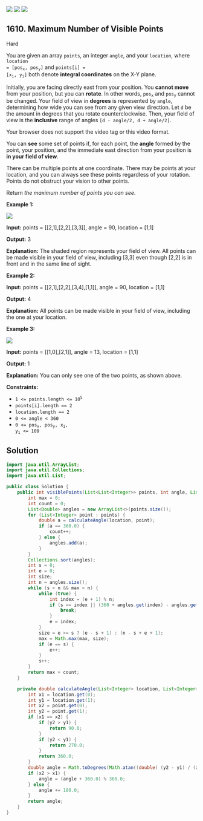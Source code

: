 [![](https://img.shields.io/github/stars/javadev/LeetCode-in-Java?label=Stars&style=flat-square)](https://github.com/javadev/LeetCode-in-Java)
[![](https://img.shields.io/github/forks/javadev/LeetCode-in-Java?label=Fork%20me%20on%20GitHub%20&style=flat-square)](https://github.com/javadev/LeetCode-in-Java/fork)
[![](https://img.shields.io/badge/-LeetCode%20in%20Kotlin-blue?style=flat-square)](https://github.com/javadev/LeetCode-in-Kotlin)

## 1610\. Maximum Number of Visible Points

Hard

You are given an array `points`, an integer `angle`, and your `location`, where <code>location = [pos<sub>x</sub>, pos<sub>y</sub>]</code> and <code>points[i] = [x<sub>i</sub>, y<sub>i</sub>]</code> both denote **integral coordinates** on the X-Y plane.

Initially, you are facing directly east from your position. You **cannot move** from your position, but you can **rotate**. In other words, <code>pos<sub>x</sub></code> and <code>pos<sub>y</sub></code> cannot be changed. Your field of view in **degrees** is represented by `angle`, determining how wide you can see from any given view direction. Let `d` be the amount in degrees that you rotate counterclockwise. Then, your field of view is the **inclusive** range of angles `[d - angle/2, d + angle/2]`.

Your browser does not support the video tag or this video format.

You can **see** some set of points if, for each point, the **angle** formed by the point, your position, and the immediate east direction from your position is **in your field of view**.

There can be multiple points at one coordinate. There may be points at your location, and you can always see these points regardless of your rotation. Points do not obstruct your vision to other points.

Return _the maximum number of points you can see_.

**Example 1:**

![](https://assets.leetcode.com/uploads/2020/09/30/89a07e9b-00ab-4967-976a-c723b2aa8656.png)

**Input:** points = \[\[2,1],[2,2],[3,3]], angle = 90, location = [1,1]

**Output:** 3

**Explanation:** The shaded region represents your field of view. All points can be made visible in your field of view, including [3,3] even though [2,2] is in front and in the same line of sight.

**Example 2:**

**Input:** points = \[\[2,1],[2,2],[3,4],[1,1]], angle = 90, location = [1,1]

**Output:** 4

**Explanation:** All points can be made visible in your field of view, including the one at your location.

**Example 3:**

![](https://assets.leetcode.com/uploads/2020/09/30/5010bfd3-86e6-465f-ac64-e9df941d2e49.png)

**Input:** points = \[\[1,0],[2,1]], angle = 13, location = [1,1]

**Output:** 1

**Explanation:** You can only see one of the two points, as shown above.

**Constraints:**

*   <code>1 <= points.length <= 10<sup>5</sup></code>
*   `points[i].length == 2`
*   `location.length == 2`
*   `0 <= angle < 360`
*   <code>0 <= pos<sub>x</sub>, pos<sub>y</sub>, x<sub>i</sub>, y<sub>i</sub> <= 100</code>

## Solution

```java
import java.util.ArrayList;
import java.util.Collections;
import java.util.List;

public class Solution {
    public int visiblePoints(List<List<Integer>> points, int angle, List<Integer> location) {
        int max = 0;
        int count = 0;
        List<Double> angles = new ArrayList<>(points.size());
        for (List<Integer> point : points) {
            double a = calculateAngle(location, point);
            if (a == 360.0) {
                count++;
            } else {
                angles.add(a);
            }
        }
        Collections.sort(angles);
        int s = 0;
        int e = 0;
        int size;
        int n = angles.size();
        while (s < n && max < n) {
            while (true) {
                int index = (e + 1) % n;
                if (s == index || (360 + angles.get(index) - angles.get(s)) % 360 > angle) {
                    break;
                }
                e = index;
            }
            size = e >= s ? (e - s + 1) : (n - s + e + 1);
            max = Math.max(max, size);
            if (e == s) {
                e++;
            }
            s++;
        }
        return max + count;
    }

    private double calculateAngle(List<Integer> location, List<Integer> point) {
        int x1 = location.get(0);
        int y1 = location.get(1);
        int x2 = point.get(0);
        int y2 = point.get(1);
        if (x1 == x2) {
            if (y2 > y1) {
                return 90.0;
            }
            if (y2 < y1) {
                return 270.0;
            }
            return 360.0;
        }
        double angle = Math.toDegrees(Math.atan((double) (y2 - y1) / (x2 - x1)));
        if (x2 > x1) {
            angle = (angle + 360.0) % 360.0;
        } else {
            angle += 180.0;
        }
        return angle;
    }
}
```